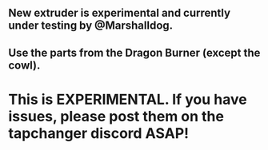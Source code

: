 ## New extruder is experimental and currently under testing by @Marshalldog.
## Use the parts from the Dragon Burner (except the cowl).
# This is EXPERIMENTAL. If you have issues, please post them on the tapchanger discord ASAP!
